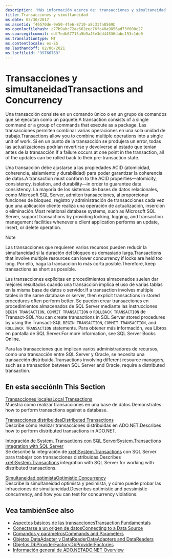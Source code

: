 ```yaml
---
description: 'Más información acerca de: transacciones y simultaneidad'
title: Transacciones y simultaneidad
ms.date: 03/30/2017
ms.assetid: f46570de-9e50-4fe6-8710-a8c31fa8569b
ms.openlocfilehash: c77b9abc72ae662eec76fc40a9856ad73f000c27
ms.sourcegitcommit: ddf7edb67715a5b9a45e3dd44536dabc153c1de0
ms.translationtype: MT
ms.contentlocale: es-ES
ms.lasthandoff: 02/06/2021
ms.locfileid: "99766769"
---
```

# <a name="transactions-and-concurrency"></a><span data-ttu-id="b1e0a-103">Transacciones y simultaneidad</span><span class="sxs-lookup"><span data-stu-id="b1e0a-103">Transactions and Concurrency</span></span>

<span data-ttu-id="b1e0a-104">Una transacción consiste en un comando único o en un grupo de comandos que se ejecutan como un paquete.</span><span class="sxs-lookup"><span data-stu-id="b1e0a-104">A transaction consists of a single command or a group of commands that execute as a package.</span></span> <span data-ttu-id="b1e0a-105">Las transacciones permiten combinar varias operaciones en una sola unidad de trabajo.</span><span class="sxs-lookup"><span data-stu-id="b1e0a-105">Transactions allow you to combine multiple operations into a single unit of work.</span></span> <span data-ttu-id="b1e0a-106">Si en un punto de la transacción se produjera un error, todas las actualizaciones podrían revertirse y devolverse al estado que tenían antes de la transacción.</span><span class="sxs-lookup"><span data-stu-id="b1e0a-106">If a failure occurs at one point in the transaction, all of the updates can be rolled back to their pre-transaction state.</span></span>  
  
 <span data-ttu-id="b1e0a-107">Una transacción debe ajustarse a las propiedades ACID (atomicidad, coherencia, aislamiento y durabilidad) para poder garantizar la coherencia de datos.</span><span class="sxs-lookup"><span data-stu-id="b1e0a-107">A transaction must conform to the ACID properties—atomicity, consistency, isolation, and durability—in order to guarantee data consistency.</span></span> <span data-ttu-id="b1e0a-108">La mayoría de los sistemas de bases de datos relacionales, como Microsoft SQL Server, admiten transacciones, al proporcionar funciones de bloqueo, registro y administración de transacciones cada vez que una aplicación cliente realiza una operación de actualización, inserción o eliminación.</span><span class="sxs-lookup"><span data-stu-id="b1e0a-108">Most relational database systems, such as Microsoft SQL Server, support transactions by providing locking, logging, and transaction management facilities whenever a client application performs an update, insert, or delete operation.</span></span>  
  
> [!NOTE]
> <span data-ttu-id="b1e0a-109">Las transacciones que requieren varios recursos pueden reducir la simultaneidad si la duración del bloqueo es demasiado larga.</span><span class="sxs-lookup"><span data-stu-id="b1e0a-109">Transactions that involve multiple resources can lower concurrency if locks are held too long.</span></span> <span data-ttu-id="b1e0a-110">Por ello, haga la transacción lo más corta posible.</span><span class="sxs-lookup"><span data-stu-id="b1e0a-110">Therefore, keep transactions as short as possible.</span></span>  
  
 <span data-ttu-id="b1e0a-111">Las transacciones explícitas en procedimientos almacenados suelen dar mejores resultados cuando una transacción implica el uso de varias tablas en la misma base de datos o servidor.</span><span class="sxs-lookup"><span data-stu-id="b1e0a-111">If a transaction involves multiple tables in the same database or server, then explicit transactions in stored procedures often perform better.</span></span> <span data-ttu-id="b1e0a-112">Se pueden crear transacciones en procedimientos almacenados de SQL Server mediante las instrucciones `BEGIN TRANSACTION`, `COMMIT TRANSACTION` o `ROLLBACK TRANSACTION` de Transact-SQL.</span><span class="sxs-lookup"><span data-stu-id="b1e0a-112">You can create transactions in SQL Server stored procedures by using the Transact-SQL `BEGIN TRANSACTION`, `COMMIT TRANSACTION`, and `ROLLBACK TRANSACTION` statements.</span></span> <span data-ttu-id="b1e0a-113">Para obtener más información, vea Libros en pantalla de SQL Server.</span><span class="sxs-lookup"><span data-stu-id="b1e0a-113">For more information, see SQL Server Books Online.</span></span>  
  
 <span data-ttu-id="b1e0a-114">Para las transacciones que implican varios administradores de recursos, como una transacción entre SQL Server y Oracle, se necesita una transacción distribuida.</span><span class="sxs-lookup"><span data-stu-id="b1e0a-114">Transactions involving different resource managers, such as a transaction between SQL Server and Oracle, require a distributed transaction.</span></span>  
  
## <a name="in-this-section"></a><span data-ttu-id="b1e0a-115">En esta sección</span><span class="sxs-lookup"><span data-stu-id="b1e0a-115">In This Section</span></span>  

 [<span data-ttu-id="b1e0a-116">Transacciones locales</span><span class="sxs-lookup"><span data-stu-id="b1e0a-116">Local Transactions</span></span>](local-transactions.md)  
 <span data-ttu-id="b1e0a-117">Muestra cómo realizar transacciones en una base de datos.</span><span class="sxs-lookup"><span data-stu-id="b1e0a-117">Demonstrates how to perform transactions against a database.</span></span>  
  
 [<span data-ttu-id="b1e0a-118">Transacciones distribuidas</span><span class="sxs-lookup"><span data-stu-id="b1e0a-118">Distributed Transactions</span></span>](distributed-transactions.md)  
 <span data-ttu-id="b1e0a-119">Describe cómo realizar transacciones distribuidas en ADO.NET.</span><span class="sxs-lookup"><span data-stu-id="b1e0a-119">Describes how to perform distributed transactions in ADO.NET.</span></span>  
  
 [<span data-ttu-id="b1e0a-120">Integración de System. Transactions con SQL Server</span><span class="sxs-lookup"><span data-stu-id="b1e0a-120">System.Transactions Integration with SQL Server</span></span>](system-transactions-integration-with-sql-server.md)  
 <span data-ttu-id="b1e0a-121">Se describe la integración de <xref:System.Transactions> con SQL Server para trabajar con transacciones distribuidas.</span><span class="sxs-lookup"><span data-stu-id="b1e0a-121">Describes <xref:System.Transactions> integration with SQL Server for working with distributed transactions.</span></span>  
  
 [<span data-ttu-id="b1e0a-122">Simultaneidad optimista</span><span class="sxs-lookup"><span data-stu-id="b1e0a-122">Optimistic Concurrency</span></span>](optimistic-concurrency.md)  
 <span data-ttu-id="b1e0a-123">Describe la simultaneidad optimista y pesimista, y cómo puede probar las infracciones de simultaneidad.</span><span class="sxs-lookup"><span data-stu-id="b1e0a-123">Describes optimistic and pessimistic concurrency, and how you can test for concurrency violations.</span></span>  
  
## <a name="see-also"></a><span data-ttu-id="b1e0a-124">Vea también</span><span class="sxs-lookup"><span data-stu-id="b1e0a-124">See also</span></span>

- [<span data-ttu-id="b1e0a-125">Aspectos básicos de las transacciones</span><span class="sxs-lookup"><span data-stu-id="b1e0a-125">Transaction Fundamentals</span></span>](../transactions/transaction-fundamentals.md)
- [<span data-ttu-id="b1e0a-126">Conectarse a un origen de datos</span><span class="sxs-lookup"><span data-stu-id="b1e0a-126">Connecting to a Data Source</span></span>](connecting-to-a-data-source.md)
- [<span data-ttu-id="b1e0a-127">Comandos y parámetros</span><span class="sxs-lookup"><span data-stu-id="b1e0a-127">Commands and Parameters</span></span>](commands-and-parameters.md)
- [<span data-ttu-id="b1e0a-128">Objetos DataAdapter y DataReader</span><span class="sxs-lookup"><span data-stu-id="b1e0a-128">DataAdapters and DataReaders</span></span>](dataadapters-and-datareaders.md)
- [<span data-ttu-id="b1e0a-129">Objetos DbProviderFactory</span><span class="sxs-lookup"><span data-stu-id="b1e0a-129">DbProviderFactories</span></span>](dbproviderfactories.md)
- [<span data-ttu-id="b1e0a-130">Información general de ADO.NET</span><span class="sxs-lookup"><span data-stu-id="b1e0a-130">ADO.NET Overview</span></span>](ado-net-overview.md)
